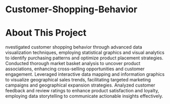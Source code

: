 # Customer-Shopping-Behavior

# About This Project
nvestigated customer shopping behavior through advanced data visualization techniques, employing statistical graphics and visual analytics to identify purchasing patterns and optimize product placement strategies. Conducted thorough market basket analysis to uncover product associations, enhancing cross-selling opportunities and customer engagement. Leveraged interactive data mapping and information graphics to visualize geographical sales trends, facilitating targeted marketing campaigns and geographical expansion strategies. Analyzed customer feedback and review ratings to enhance product satisfaction and loyalty, employing data storytelling to communicate actionable insights effectively.


